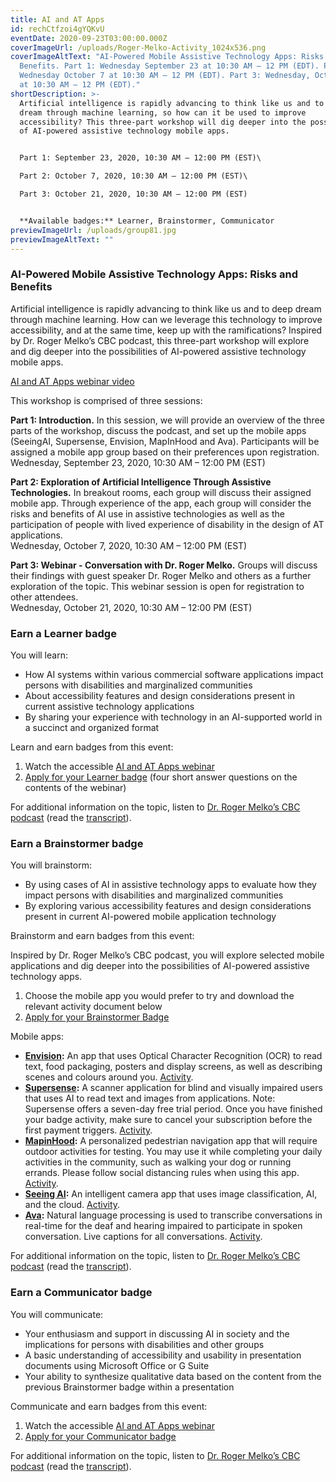 ```yaml
---
title: AI and AT Apps
id: rechCtfzoi4gYQKvU
eventDate: 2020-09-23T03:00:00.000Z
coverImageUrl: /uploads/Roger-Melko-Activity_1024x536.png
coverImageAltText: "AI-Powered Mobile Assistive Technology Apps: Risks and
  Benefits. Part 1: Wednesday September 23 at 10:30 AM – 12 PM (EDT). Part 2:
  Wednesday October 7 at 10:30 AM – 12 PM (EDT). Part 3: Wednesday, October 21
  at 10:30 AM – 12 PM (EDT)."
shortDescription: >-
  Artificial intelligence is rapidly advancing to think like us and to deep
  dream through machine learning, so how can it be used to improve
  accessibility? This three-part workshop will dig deeper into the possibilities
  of AI-powered assistive technology mobile apps.


  Part 1: September 23, 2020, 10:30 AM – 12:00 PM (EST)\

  Part 2: October 7, 2020, 10:30 AM – 12:00 PM (EST)\

  Part 3: October 21, 2020, 10:30 AM – 12:00 PM (EST)


  **Available badges:** Learner, Brainstormer, Communicator
previewImageUrl: /uploads/group81.jpg
previewImageAltText: ""
---
```

### **AI-Powered Mobile Assistive Technology Apps: Risks and Benefits**

Artificial intelligence is rapidly advancing to think like us and to deep dream through machine learning. How can we leverage this technology to improve accessibility, and at the same time, keep up with the ramifications? Inspired by Dr. Roger Melko’s CBC podcast, this three-part workshop will explore and dig deeper into the possibilities of AI-powered assistive technology mobile apps.

[AI and AT Apps webinar video](https://youtu.be/OGqcg2p_Etg)

This workshop is comprised of three sessions:

**Part 1: Introduction.** In this session, we will provide an overview of the three parts of the workshop, discuss the podcast, and set up the mobile apps (SeeingAI, Supersense, Envision, MapInHood and Ava). Participants will be assigned a mobile app group based on their preferences upon registration.\
Wednesday, September 23, 2020, 10:30 AM – 12:00 PM (EST)

**Part 2: Exploration of Artificial Intelligence Through Assistive Technologies.** In breakout rooms, each group will discuss their assigned mobile app. Through experience of the app, each group will consider the risks and benefits of AI use in assistive technologies as well as the participation of people with lived experience of disability in the design of AT applications.\
Wednesday, October 7, 2020, 10:30 AM – 12:00 PM (EST)

**Part 3: Webinar - Conversation with Dr. Roger Melko.** Groups will discuss their findings with guest speaker Dr. Roger Melko and others as a further exploration of the topic. This webinar session is open for registration to other attendees.\
Wednesday, October 21, 2020, 10:30 AM – 12:00 PM (EST)

### Earn a Learner badge

You will learn:

* How AI systems within various commercial software applications impact persons with disabilities and marginalized communities
* About accessibility features and design considerations present in current assistive technology applications
* By sharing your experience with technology in an AI-supported world in a succinct and organized format

Learn and earn badges from this event:

1. Watch the accessible [AI and AT Apps webinar](https://youtu.be/OGqcg2p_Etg)
2. [Apply for your Learner badge](https://factory.cancred.ca/c/earnablebadge/QHEE2ZaDRaNLJ/apply) (four short answer questions on the contents of the webinar)

For additional information on the topic, listen to [Dr. Roger Melko’s CBC podcast](https://www.cbc.ca/radio/ideas/machines-that-can-think-real-benefits-the-apocalypse-or-dog-spaghetti-1.5429046) (read the [transcript](/uploads/Transcript-CBC-Ideas-Podcast.docx)).

### Earn a Brainstormer badge

You will brainstorm:

* By using cases of AI in assistive technology apps to evaluate how they impact persons with disabilities and marginalized communities
* By exploring various accessibility features and design considerations present in current AI-powered mobile application technology

Brainstorm and earn badges from this event:

Inspired by Dr. Roger Melko’s CBC podcast, you will explore selected mobile applications and dig deeper into the possibilities of AI-powered assistive technology apps.

1. Choose the mobile app you would prefer to try and download the relevant activity document below
2. [Apply for your Brainstormer Badge](https://factory.cancred.ca/c/earnablebadge/QGPO1ZaDRa5F8/apply)

Mobile apps:

* **[Envision](https://www.letsenvision.com/):** An app that uses Optical Character Recognition (OCR) to read text, food packaging, posters and display screens, as well as describing scenes and colours around you. [Activity](/uploads/Envision.docx).
* **[Supersense](https://www.supersense.app/):** A scanner application for blind and visually impaired users that uses AI to read text and images from applications. Note: Supersense offers a seven-day free trial period. Once you have finished your badge activity, make sure to cancel your subscription before the first payment triggers. [Activity](/uploads/SuperSense.docx).
* **[MapinHood](https://mapinhood.com/):** A personalized pedestrian navigation app that will require outdoor activities for testing. You may use it while completing your daily activities in the community, such as walking your dog or running errands. Please follow social distancing rules when using this app. [Activity](/uploads/MapinHood.docx).
* **[Seeing AI](https://www.microsoft.com/en-us/ai/seeing-ai):** An intelligent camera app that uses image classification, AI, and the cloud. [Activity](/uploads/Seeing-AI.docx).
* **[Ava](https://www.ava.me/):** Natural language processing is used to transcribe conversations in real-time for the deaf and hearing impaired to participate in spoken conversation. Live captions for all conversations. [Activity](/uploads/Ava.docx).

For additional information on the topic, listen to [Dr. Roger Melko’s CBC podcast](https://www.cbc.ca/radio/ideas/machines-that-can-think-real-benefits-the-apocalypse-or-dog-spaghetti-1.5429046) (read the [transcript](/uploads/Transcript-CBC-Ideas-Podcast.docx)).

### Earn a Communicator badge

You will communicate:

* Your enthusiasm and support in discussing AI in society and the implications for persons with disabilities and other groups
* A basic understanding of accessibility and usability in presentation documents using Microsoft Office or G Suite
* Your ability to synthesize qualitative data based on the content from the previous Brainstormer badge within a presentation

Communicate and earn badges from this event:

1. Watch the accessible [AI and AT Apps webinar](https://youtu.be/OGqcg2p_Etg)
2. [Apply for your Communicator badge](https://factory.cancred.ca/c/earnablebadge/QGPPISaDRa5HL/apply)

For additional information on the topic, listen to [Dr. Roger Melko’s CBC podcast](https://www.cbc.ca/radio/ideas/machines-that-can-think-real-benefits-the-apocalypse-or-dog-spaghetti-1.5429046) (read the [transcript](/uploads/Transcript-CBC-Ideas-Podcast.docx)).